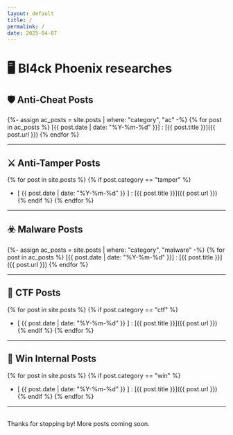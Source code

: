 ```yaml
---
layout: default
title: /
permalink: /
date: 2025-04-07
---
```


# 🖥️ Bl4ck Phoenix researches

## 🛡️ Anti-Cheat Posts

{%- assign ac_posts = site.posts | where: "category", "ac" -%}
{% for post in ac_posts %}
[{{ post.date | date: "%Y-%m-%d" }}] : [{{ post.title }}]({{ post.url }})
{% endfor %}


---

## ⚔️ Anti-Tamper Posts

{% for post in site.posts %}
  {% if post.category == "tamper" %}
- [ {{ post.date | date: "%Y-%m-%d" }} ] : [{{ post.title }}]({{ post.url }})
  {% endif %}
{% endfor %}

---

## ☣️ Malware Posts

{%- assign ac_posts = site.posts | where: "category", "malware" -%}
{% for post in ac_posts %}
[{{ post.date | date: "%Y-%m-%d" }}] : [{{ post.title }}]({{ post.url }})
{% endfor %}


---

## 👾 CTF Posts

{% for post in site.posts %}
  {% if post.category == "ctf" %}
- [ {{ post.date | date: "%Y-%m-%d" }} ] : [{{ post.title }}]({{ post.url }})
  {% endif %}
{% endfor %}

---

## 👹 Win Internal Posts

{% for post in site.posts %}
  {% if post.category == "win" %}
- [ {{ post.date | date: "%Y-%m-%d" }} ] : [{{ post.title }}]({{ post.url }})
  {% endif %}
{% endfor %}

---

<br>
Thanks for stopping by! More posts coming soon.